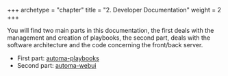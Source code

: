 +++
archetype = "chapter"
title = "2. Developer Documentation"
weight = 2
+++

You will find two main parts in this documentation, the first deals with the management and creation of playbooks, the second part, deals with the software architecture and the code concerning the front/back server.

- First part: [automa-playbooks](/developers_documentation/automa-playbooks/index.html)
- Second part: [automa-webui](/developers_documentation/automa-webui/index.html)
